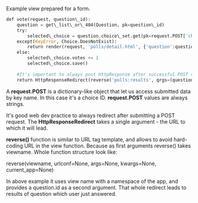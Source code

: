 


  
Example view prepared for a form.  
  

```python
def vote(request, question\_id):  
    question = get\_list\_or\_404(Question, pk=question\_id)  
    try:  
        selected\_choice = question.choice\_set.get(pk=request.POST['choice'])  
    except(KeyError, Choice.DoesNotExist):  
        return render(request, 'polls/detail.html', {'question':question, 'error\_message':"You didn't select a choice"})  
    else:  
        selected\_choice.votes += 1  
        selected\_choice.save()  
      
    #It's important to always post HttpResponse after successful POST request, it prevents from submitting data twice, when user hits button twice.  
    return HttpResponseRedirect(reverse('polls:results', qrgs=(question.id,)))
```
  
  
A **request.POST** is a dictionary-like object that let us access submitted data by key name. In this case it's a choice ID. **request.POST** values are always strings.  
  
It's good web dev practice to always redirect after submitting a POST request. The **HttpResponseRedirect** takes a single argument - the URL to which it will lead.  
  
**reverse()** function is similar to URL tag template, and allows to avoid hard-coding URL in the view function. Because as first arguments reverse() takes viewname. Whole function structure look like:  
  
reverse(viewname, urlconf=None, args=None, kwargs=None, current\_app=None)  
  
In above example it uses view name with a namespace of the app, and provides a question.id as a second argument. That whole redirect leads to results of question which user just answered.  
  
  
